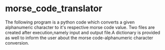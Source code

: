 # morse_code_translator
The following program is a python code which converts a given alphanumeric character to it's respective morse code value. Two files are created after execution,namely input and output file.A dictionary is provided as well to  inform the user about the morse code-alphanumeric character conversion. 
